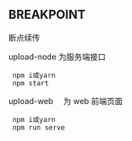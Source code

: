 ## BREAKPOINT

断点续传

upload-node 为服务端接口

```
 npm i或yarn
 npm start
```

upload-web 　为 web 前端页面

```
 npm i或yarn
 npm run serve
```
